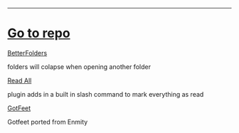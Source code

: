 

---

# [Go to repo](https://github.com/drcatt0/vdplugins)

[BetterFolders](https://drcatt0.github.io/vdplugins/BetterFolders/)

folders will colapse when opening another folder

[Read All](https://drcatt0.github.io/vdplugins/ReadAll/)

plugin adds in a built in slash command to mark everything as read

[GotFeet](https://drcatt0.github.io/vdplugins/GotFeet/)

Gotfeet ported from Enmity
